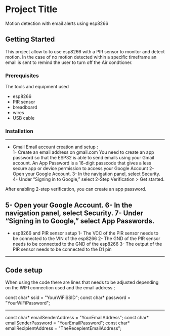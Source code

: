 # Project Title

Motion detection with email alerts using esp8266

## Getting Started

This project allow to to use esp8266 with a PIR sensor to monitor and detect motion. In the case of no motion detected within a specific timeframe an email is sent to remind the user to turn off the Air condtioner.


### Prerequisites

The tools and equipment used 

* esp8266
* PIR sensor
* breadboard
* wires
* USB cable

### Installation
---------------------------------------------------------------------
* Gmail Email account creation and setup :  
1- Create an email address on gmail.com
You need to create an app password so that the ESP32 is able to send emails using your Gmail account. 
An App Password is a 16-digit passcode that gives a less secure app or device permission to access your Google Account
2- Open your Google Account.
3- In the navigation panel, select Security.
4- Under “Signing in to Google,” select 2-Step Verification > Get started.

After enabling 2-step verification, you can create an app password.

5- Open your Google Account.
6- In the navigation panel, select Security.
7- Under “Signing in to Google,” select App Passwords.
---------------------------------------------------------------------
* esp8266 and PIR sensor setup 
1- The VCC of the PIR sensor needs to be connected to the VIN of the esp8266
2- The GND of the PIR sensor needs to be connected to the GND of the esp8266
3- The output of the PIR sensor needs to be connected to the D1 pin 

---------------------------------------------------------------------


## Code setup

When using the code there are lines that needs to be adjusted depending on the WIFI connection used and the email address ;

const char* ssid = "YourWiFiSSID";
const char* password = "YourWiFiPassword";

-----------

const char* emailSenderAddress = "YourEmailAddress";
const char* emailSenderPassword = "YourEmailPassword";
const char* emailRecipientAddress = "TheRecepientEmailAddress";